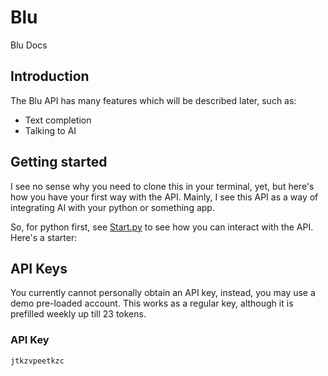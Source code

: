 # Blu
Blu Docs

## Introduction
The Blu API has many features which will be described later, such as:
- Text completion
- Talking to AI

## Getting started
I see no sense why you need to clone this in your terminal, yet, but here's how you have your first way with the API.
Mainly, I see this API as a way of integrating AI with your python or something app.

So, for python first, see <a href="start.py">Start.py</a> to see how you can interact with the API.
Here's a starter:

## API Keys
You currently cannot personally obtain an API key, instead, you may use a demo pre-loaded account.
This works as a regular key, although it is prefilled weekly up till 23 tokens.
### <b>API Key</b>
<code>jtkzvpeetkzc</code>